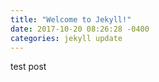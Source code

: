 ```yaml
---
title: "Welcome to Jekyll!"
date: 2017-10-20 08:26:28 -0400
categories: jekyll update
---
```

test post
